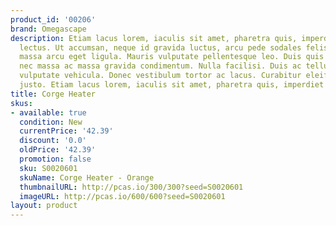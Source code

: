 ```yaml
---
product_id: '00206'
brand: Omegascape
description: Etiam lacus lorem, iaculis sit amet, pharetra quis, imperdiet sit amet,
  lectus. Ut accumsan, neque id gravida luctus, arcu pede sodales felis, vel blandit
  massa arcu eget ligula. Mauris vulputate pellentesque leo. Duis quis quam. Curabitur
  nec massa ac massa gravida condimentum. Nulla facilisi. Duis ac tellus et risus
  vulputate vehicula. Donec vestibulum tortor ac lacus. Curabitur eleifend fermentum
  justo. Etiam lacus lorem, iaculis sit amet, pharetra quis, imperdiet sit amet, lectus.
title: Corge Heater
skus:
- available: true
  condition: New
  currentPrice: '42.39'
  discount: '0.0'
  oldPrice: '42.39'
  promotion: false
  sku: S0020601
  skuName: Corge Heater - Orange
  thumbnailURL: http://pcas.io/300/300?seed=S0020601
  imageURL: http://pcas.io/600/600?seed=S0020601
layout: product
---
```

